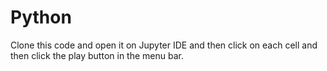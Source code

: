 # Python
Clone this code and open it on Jupyter IDE and then click on each cell and then click the play button in the menu bar.
